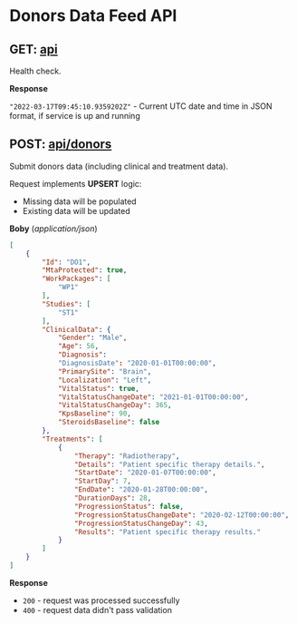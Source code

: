 # Donors Data Feed API

## GET: [api](http://localhost:5100/api)

Health check.


**Response**

`"2022-03-17T09:45:10.9359202Z"` - Current UTC date and time in JSON format, if service is up and running


## POST: [api/donors](http://localhost:5100/api/donors)

Submit donors data (including clinical and treatment data).

Request implements **UPSERT** logic:
- Missing data will be populated
- Existing data will be updated

**Boby** (_application/json_)

```json
[
    {
        "Id": "DO1",
        "MtaProtected": true,
        "WorkPackages": [
            "WP1"
        ],
        "Studies": [
            "ST1"
        ],
        "ClinicalData": {
            "Gender": "Male",
            "Age": 56,
            "Diagnosis":
            "DiagnosisDate": "2020-01-01T00:00:00",
            "PrimarySite": "Brain",
            "Localization": "Left",
            "VitalStatus": true,
            "VitalStatusChangeDate": "2021-01-01T00:00:00",
            "VitalStatusChangeDay": 365,
            "KpsBaseline": 90,
            "SteroidsBaseline": false
        },
        "Treatments": [
            {
                "Therapy": "Radiotherapy",
                "Details": "Patient specific therapy details.",
                "StartDate": "2020-01-07T00:00:00",
                "StartDay": 7,
                "EndDate": "2020-01-28T00:00:00",
                "DurationDays": 28,
                "ProgressionStatus": false,
                "ProgressionStatusChangeDate": "2020-02-12T00:00:00",
                "ProgressionStatusChangeDay": 43,
                "Results": "Patient specific therapy results."
            }
        ]
    }
]
```

**Response**
- `200` - request was processed successfully
- `400` - request data didn't pass validation

